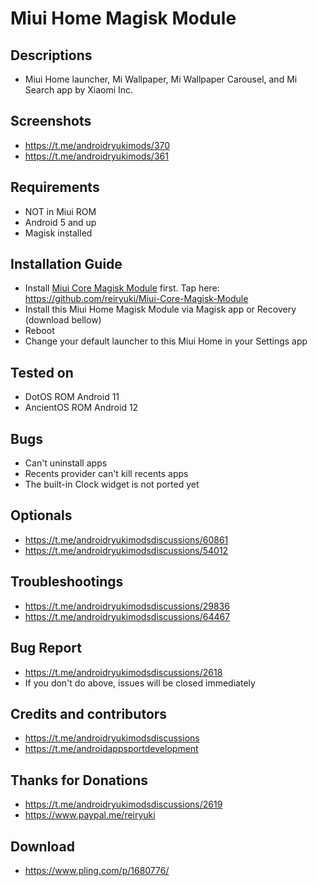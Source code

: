 # Miui Home Magisk Module

## Descriptions
- Miui Home launcher, Mi Wallpaper, Mi Wallpaper Carousel, and Mi Search app by Xiaomi Inc.

## Screenshots
- https://t.me/androidryukimods/370
- https://t.me/androidryukimods/361

## Requirements
- NOT in Miui ROM
- Android 5 and up
- Magisk installed

## Installation Guide
- Install [Miui Core Magisk Module](https://github.com/reiryuki/Miui-Core-Magisk-Module) first. Tap here: https://github.com/reiryuki/Miui-Core-Magisk-Module
- Install this Miui Home Magisk Module via Magisk app or Recovery (download bellow)
- Reboot
- Change your default launcher to this Miui Home in your Settings app

## Tested on
- DotOS ROM Android 11
- AncientOS ROM Android 12

## Bugs
- Can't uninstall apps
- Recents provider can't kill recents apps
- The built-in Clock widget is not ported yet

## Optionals
- https://t.me/androidryukimodsdiscussions/60861
- https://t.me/androidryukimodsdiscussions/54012

## Troubleshootings
- https://t.me/androidryukimodsdiscussions/29836
- https://t.me/androidryukimodsdiscussions/64467

## Bug Report
- https://t.me/androidryukimodsdiscussions/2618
- If you don't do above, issues will be closed immediately

## Credits and contributors
- https://t.me/androidryukimodsdiscussions
- https://t.me/androidappsportdevelopment

## Thanks for Donations
- https://t.me/androidryukimodsdiscussions/2619
- https://www.paypal.me/reiryuki

## Download
- https://www.pling.com/p/1680776/

